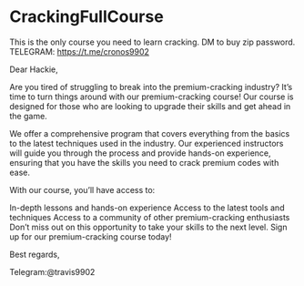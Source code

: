 # CrackingFullCourse
This is the only course you need to learn cracking. DM to buy zip password.
TELEGRAM: https://t.me/cronos9902

Dear Hackie,

Are you tired of struggling to break into the premium-cracking industry? It’s time to turn things around with our premium-cracking course! Our course is designed for those who are looking to upgrade their skills and get ahead in the game.

We offer a comprehensive program that covers everything from the basics to the latest techniques used in the industry. Our experienced instructors will guide you through the process and provide hands-on experience, ensuring that you have the skills you need to crack premium codes with ease.

With our course, you’ll have access to:

In-depth lessons and hands-on experience
Access to the latest tools and techniques
Access to a community of other premium-cracking enthusiasts
Don’t miss out on this opportunity to take your skills to the next level. Sign up for our premium-cracking course today!

Best regards,

Telegram:@travis9902
